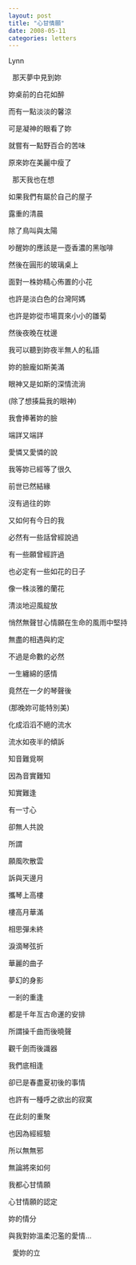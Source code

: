 ```yaml
---
layout: post
title: "心甘情願"
date: 2008-05-11
categories: letters
---
```



Lynn


 
那天夢中見到妳


妳桌前的白花如醉


而有一點淡淡的馨涼


可是凝神的眼看了妳


就嘗有一點野百合的苦味


原來妳在美麗中瘦了


 
那天我也在想


如果我們有屬於自己的屋子


露重的清晨


除了鳥叫與太陽


吵醒妳的應該是一壺香濃的黑咖啡


然後在圓形的玻璃桌上


面對一株妳精心佈置的小花


也許是淡白色的台灣阿媽


也許是妳從市場買來小小的雛菊


然後夜晚在枕邊


我可以聽到妳夜半無人的私語


妳的臉龐如斯美滿


眼神又是如斯的深情流淌


(除了想揍扁我的眼神)


我會捧著妳的臉


端詳又端詳


愛憐又愛憐的說


我等妳已經等了很久


前世已然結緣


沒有過往的妳


又如何有今日的我


必然有一些話曾經說過


有一些願曾經許過


也必定有一些如花的日子


像一株淡雅的蘭花


清淡地迎風綻放


悄然無聲甘心情願在生命的風雨中堅持


無盡的相遇與約定


不過是命數的必然


一生纏綿的感情


竟然在一夕的琴聲後


(那晚妳可能特別美)


化成滔滔不絕的流水


流水如夜半的傾訴


知音難覓啊


因為音實難知


知實難逢


有一寸心


卻無人共說


所謂


願風吹散雲


訴與天邊月


攜琴上高樓


樓高月華滿

相思彈未終


淚滴琴弦折


華麗的曲子


夢幻的身影


一剎的重逢


都是千年亙古命運的安排


所謂操千曲而後曉聲


觀千劍而後識器


我們底相逢


卻已是春盡夏初後的事情


也許有一種呼之欲出的寂寞


在此刻的重聚


也因為經經驗


所以無無邪


無論將來如何


我都心甘情願


心甘情願的認定


妳的情分


與我對妳溫柔氾濫的愛情...


 
愛妳的立
